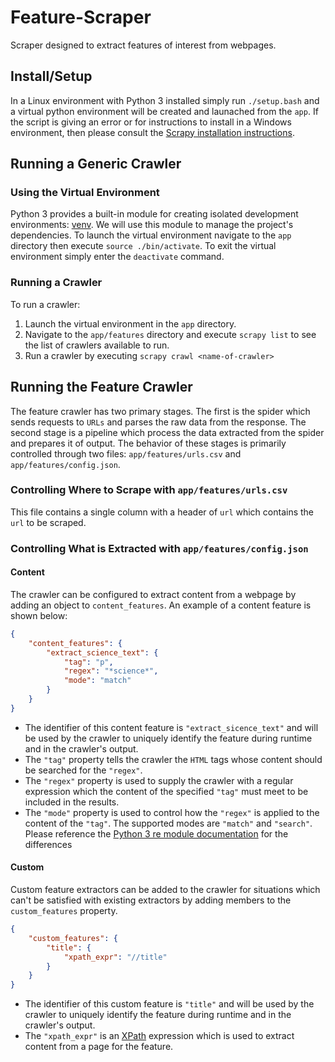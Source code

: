 # Feature-Scraper

Scraper designed to extract features of interest from webpages.

## Install/Setup
In a Linux environment with Python 3 installed simply run `./setup.bash` and a virtual python environment will be created and launached from the `app`. If the script is giving an error or for instructions to install in a Windows environment, then please consult the [Scrapy installation instructions](https://docs.scrapy.org/en/latest/intro/install.html).

## Running a Generic Crawler

### Using the Virtual Environment

Python 3 provides a built-in module for creating isolated development environments: [venv](https://docs.python.org/3/library/venv.html). We will use this module to manage the project's dependencies. To launch the virtual environment navigate to the `app` directory then execute `source ./bin/activate`. To exit the virtual environment simply enter the `deactivate` command.

### Running a Crawler

To run a crawler:

1. Launch the virtual environment in the `app` directory.
1. Navigate to the `app/features` directory and execute `scrapy list` to see the list of crawlers available to run.
1. Run a crawler by executing `scrapy crawl <name-of-crawler>`

## Running the Feature Crawler

The feature crawler has two primary stages. The first is the spider which sends requests to `URLs` and parses the raw data from the response. The second stage is a pipeline which process the data extracted from the spider and prepares it of output. The behavior of these stages is primarily controlled through two files: `app/features/urls.csv` and `app/features/config.json`.

### Controlling Where to Scrape with `app/features/urls.csv`
This file contains a single column with a header of `url` which contains the `url` to be scraped.

### Controlling What is Extracted with `app/features/config.json`

#### Content
The crawler can be configured to extract content from a webpage by adding an object to `content_features`. An example of a content feature is shown below:
```json
{
    "content_features": {
        "extract_science_text": {
            "tag": "p",
            "regex": "*science*",
            "mode": "match"
        }
    }
}
```
- The identifier of this content feature is `"extract_sicence_text"` and will be used by the crawler to uniquely identify the feature during runtime and in the crawler's output.
- The `"tag"` property tells the crawler the `HTML` tags whose content should be searched for the `"regex"`.
- The `"regex"` property is used to supply the crawler with a regular expression which the content of the specified `"tag"` must meet to be included in the results.
- The `"mode"` property is used to control how the `"regex"` is applied to the content of the `"tag"`. The supported modes are `"match"` and `"search"`. Please reference the [Python 3 re module documentation](https://docs.python.org/3/library/re.html) for the differences

#### Custom
Custom feature extractors can be added to the crawler for situations which can't be satisfied with existing extractors by adding members to the `custom_features` property.
```json
{
    "custom_features": {
        "title": {
            "xpath_expr": "//title"
        }
    }
}
```
- The identifier of this custom feature is `"title"` and will be used by the crawler to uniquely identify the feature during runtime and in the crawler's output.
- The `"xpath_expr"` is an [XPath](https://docs.scrapy.org/en/latest/topics/selectors.html#working-with-xpaths) expression which is used to extract content from a page for the feature.